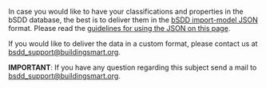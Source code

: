 In case you would like to have your classifications and properties in the bSDD database, the best is to deliver them in the [bSDD import-model JSON](https://github.com/buildingSMART/bSDD/tree/master/Model/Import%20Model/bsdd-import-model.json) format.
Please read the [guidelines for using the JSON on this page](https://github.com/buildingSMART/bSDD/blob/master/Model/Import%20Model/bSDD%20JSON%20import%20model.md).

If you would like to deliver the data in a custom format, please contact us at bsdd_support@buildingsmart.org.

**IMPORTANT**: If you have any question regarding this subject send a mail to bsdd_support@buildingsmart.org.

